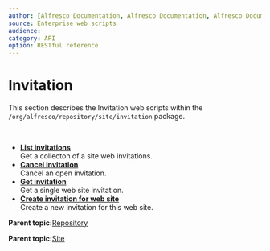 ```yaml
---
author: [Alfresco Documentation, Alfresco Documentation, Alfresco Documentation]
source: Enterprise web scripts
audience: 
category: API
option: RESTful reference
---
```


# Invitation

This section describes the Invitation web scripts within the `/org/alfresco/repository/site/invitation` package.

 

-   **[List invitations](../references/RESTful-InvitationInvitationsGet.md)**  
 Get a collecton of a site web invitations.
-   **[Cancel invitation](../references/RESTful-InvitationInvitationDelete.md)**  
 Cancel an open invitation.
-   **[Get invitation](../references/RESTful-InvitationInvitationGet.md)**  
 Get a single web site invitation.
-   **[Create invitation for web site](../references/RESTful-InvitationInvitationPost.md)**  
 Create a new invitation for this web site.

**Parent topic:**[Repository](../references/RESTful-Repository.md)

**Parent topic:**[Site](../references/RESTful-Site.md)

